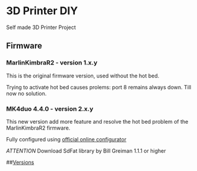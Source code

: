 # 3D Printer DIY
Self made 3D Printer Project


## Firmware

### MarlinKimbraR2 - version 1.x.y
This is the original firmware version, used without the hot bed.

Trying to activate hot bed causes prolems: port 8 remains always down. Till now no solution.

### MK4duo 4.4.0 - version 2.x.y
This new version add more feature and resolve the hot bed problem of the MarlinKimbraR2 firmware.

Fully configured using [official online configurator](https://marlinkimbra.it/configurator/v4_4_0/firmware_configurator.php)

*ATTENTION* Download SdFat library by Bill Greiman 1.1.1 or higher

##[Versions](./details.md/versions.md)